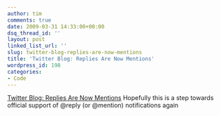 ```yaml
---
author: tim
comments: true
date: 2009-03-31 14:33:00+00:00
dsq_thread_id: ''
layout: post
linked_list_url: ''
slug: twitter-blog-replies-are-now-mentions
title: 'Twitter Blog: Replies Are Now Mentions'
wordpress_id: 198
categories:
- Code
---
```


[Twitter Blog: Replies Are Now Mentions](http://blog.twitter.com/2009/03/replies-are-now-mentions.html) Hopefully this is a step towards official
support of @reply (or @mention) notifications again